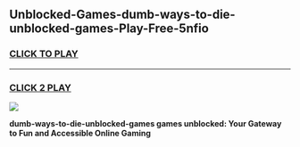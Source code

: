 
## Unblocked-Games-dumb-ways-to-die-unblocked-games-Play-Free-5nfio
<h3>
<a href="https://premium76.site?title=dumb-ways-to-die-unblocked-games&ref=18A1">CLICK TO PLAY</a></h3>
<hr>

<h3>
<a href="https://premium76.site?title=dumb-ways-to-die-unblocked-games&ref=18A1">CLICK 2 PLAY</a>
  
</h3>

<a href="https://premium76.site?title=dumb-ways-to-die-unblocked-games&ref=18A1"><img src="https://clearcache.store/games.png"></a>


**dumb-ways-to-die-unblocked-games games unblocked: Your Gateway to Fun and Accessible Online Gaming**
